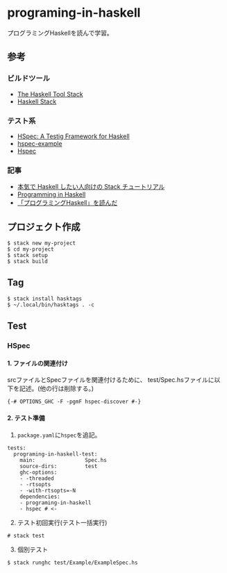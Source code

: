 # programing-in-haskell
プログラミングHaskellを読んで学習。

## 参考
### ビルドツール
* [The Haskell Tool Stack](https://docs.haskellstack.org/en/stable/README/)
* [Haskell Stack](https://haskell.e-bigmoon.com/stack/)
### テスト系
* [HSpec: A Testig Framework for Haskell](https://hspec.github.io/)
* [hspec-example](https://github.com/hspec/hspec-example)
* [Hspec](https://hspec.github.io/)
### 記事
* [本気で Haskell したい人向けの Stack チュートリアル](https://qiita.com/waddlaw/items/49874f4cf9b680e4b015)
* [Programming in Haskell](http://www.cs.nott.ac.uk/~pszgmh/pih.html)
* [「プログラミングHaskell」を読んだ](https://orangain.hatenablog.com/entry/programming-in-haskell)

## プロジェクト作成
```
$ stack new my-project
$ cd my-project
$ stack setup
$ stack build
```

## Tag
```
$ stack install hasktags
$ ~/.local/bin/hasktags . -c
```

## Test
### HSpec
#### 1. ファイルの関連付け
srcファイルとSpecファイルを関連付けるために、 test/Spec.hsファイルに以下を記述。(他の行は削除する。)
```
{-# OPTIONS_GHC -F -pgmF hspec-discover #-}
```
#### 2. テスト準備
1. `package.yaml`に`hspec`を追記。 
```
tests:
  programing-in-haskell-test:
    main:                Spec.hs
    source-dirs:         test
    ghc-options:
    - -threaded
    - -rtsopts
    - -with-rtsopts=-N
    dependencies:
    - programing-in-haskell
    - hspec # <-
```
2. テスト初回実行(テスト一括実行)
```
# stack test
```
3. 個別テスト
```
$ stack runghc test/Example/ExampleSpec.hs
```
